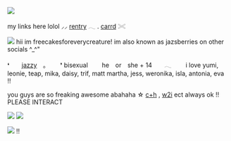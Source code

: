 ![](https://64.media.tumblr.com/8fe700552c83e0c7062cf3cc9a320560/14bd9096c79bf726-07/s1280x1920/10e462c8d83f4b6fca38d4c192ffc600b934b9c9.pnj)

my links here lolol ⸝⸝ [rentry](https://rentry.co/psyhhcic) 𓂃 . [carrd](https://tokyoshoegaze.carrd.co/) 𓏵 

![](https://64.media.tumblr.com/2aa2a312b49cdfabf7cccf0f940c1ae4/6790955c79dfac63-8b/s1280x1920/f01870b07783794bf367776ecd620ab7004ac4e2.pnj)
hii im freecakesforeverycreature! im also known as jazsberries on other socials ^_^"


❛  [jazzy]() ｡   ❜ bisexual   he or she +
14  𓂃  
i love yumi, leonie, teap, mika, daisy, trif, matt
martha, jess, weronika, isla, antonia, eva !!

you guys are so freaking awesome abahaha ☆  [c+h]() , [w2i]() ect always ok !! PLEASE INTERACT

![](https://64.media.tumblr.com/35983cd1710c49b4292f8d7c13d2077d/43832ad399afe490-60/s75x75_c1/675abc62ad2daf17f1772570e9d8f14052988e33.gifv) ![](https://64.media.tumblr.com/737a069c88730efc68fe05d1e2e28b09/adf64e6b82248d25-93/s100x200/62aa5c650420ca73b9a2d20662c14462d92b85e8.gifv)

![](https://64.media.tumblr.com/7e569f35c95afd3322134faec7102a00/14bd9096c79bf726-a8/s1280x1920/22e7c66f716e8e69a2552877d5cb299790f95cbd.pnj)  !!
